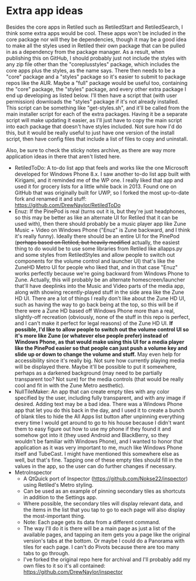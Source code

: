 # Extra app ideas

Besides the core apps in Retiled such as RetiledStart and RetiledSearch, I think some extra apps would be cool. These apps won't be included in the core package nor will they be dependencies, though it may be a good idea to make all the styles used in Retiled their own package that can be pulled in as a dependency from the package manager. As a result, when publishing this on GitHub, I should probably just not include the styles with any zip file other than the "coreplusstyles" package, which includes the core apps plus the styles, as the name says. There then needs to be a "core" package and a "styles" package so it's easier to submit to package repos like the AUR. Maybe a "full" package would be useful too, containing the "core" package, the "styles" package, and every other extra package I end up developing as listed below. I'll then have a script that (with user permission) downloads the "styles" package if it's not already installed. This script can be something like "get-styles.sh", and it'll be called from the main installer script for each of the extra packages. Having it be a separate script will make updating it easier, as I'll just have to copy the main script into each package that doesn't have styles included. Not sure how I'd do this, but it would be really useful to just have one version of the install script, then have config files that include a list of files to copy and uninstall.

Also, be sure to check the sticky notes archive, as there are way more application ideas in there that aren't listed here.

- RetiledToDo: A to-do list app that feels and works like the one Microsoft developed for Windows Phone 8.x. I saw another to-do list app built with Kirigami, and it reminded me of the WP one. I really liked that app and used it for grocery lists for a little while back in 2013. Found one on GitHub that was originally built for UWP, so I forked the most up-to-date fork and renamed it and stuff: https://github.com/DrewNaylor/RetiledToDo
- Enuz: If the PinePod is real (turns out it is, but they're just headphones, so this may be better as like an alternate UI for Retiled that it can be used with), then there should probably be a music player app like Zune Music + Video on Windows Phone ("Enuz" is Zune backward, and I think it's really funny). Ideally there should be an entire UI for the PinePod (~~perhaps based on Retiled, but heavily modified~~ actually, the easiest thing to do would be to use some libraries from Retiled like allapps.py and some styles from RetiledStyles and allow people to switch out components for the volume control and launcher UI) that's like the ZuneHD Metro UI for people who liked that, and in that case "Enuz" works perfectly because we're going backward from Windows Phone to Zune. Actually, this will probably be an alternate homescreen/launcher that'll have deeplinks into the Music and Video parts of the media app, along with showing recently-played stuff in the side area like the Zune HD UI. There are a lot of things I really don't like about the Zune HD UI, such as having the way to go back being at the top, so this will be if there were a Zune HD based off Windows Phone more than a real, slightly-off recreation (obviously, none of the stuff in this repo is perfect, and I can't make it perfect for legal reasons) of the Zune HD UI. **If possible, I'd like to allow people to switch out the volume control UI so it's more like Zune (or whatever else people prefer) instead of Windows Phone, as that would make using this UI for a media player like the PinePod easier so that people can just push a volume key and slide up or down to change the volume and stuff.** May even help for accessibility since it's really big. Not sure how currently playing media will be displayed there. Maybe it'll be possible to put it somewhere, perhaps as a darkened background (may need to be partially transparent too? Not sure) for the media controls (that would be really cool and fit in with the Zune Metro aesthetic).
- NullTileMaker: An app that can create empty tiles with any color specified by the user, including fully transparent, and with any image if desired. Adding text may be a bad idea. There was a Windows Phone app that let you do this back in the day, and I used it to create a bunch of blank tiles to hide the All Apps list button after unpinning everything every time I would get around to go to his house because I didn't want them to easy figure out how to use my phone if they found it and somehow got into it (they used Android and BlackBerry, so they wouldn't be familiar with Windows Phone), and I wanted to honor that application as it was very important to me, much like Windows Phone itself and TubeCast. I might have mentioned this somewhere else as well, but that's fine. Tapping one of these empty tiles should fill in the values in the app, so the user can do further changes if necessary.
- MetroInspector
  - A QtQuick port of Inspector (https://github.com/Nokse22/inspector) using Retiled's Metro styling.
  - Can be used as an example of pinning secondary tiles as shortcuts in addition to the Settings app.
  - Where possible, the secondary tiles will display relevant data, and the items in the list that you tap to go to each page will also display the most-important thing.
  - Note: Each page gets its data from a different command.
  - The way I'll do it is there will be a main page as just a list of the available pages, and tapping an item gets you a page like the original version's tabs at the bottom. Or maybe I could do a Panorama with tiles for each page. I can't do Pivots because there are too many tabs to go through.
  - I've forked the original repo here for archival and I'll probably add my own files to it so it's all contained: https://github.com/DrewNaylor/inspector
